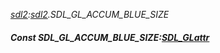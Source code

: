 _[sdl2](../../modules/sdl2/sdl2-module.md):[sdl2](../../modules/sdl2/sdl2-module.md).SDL\_GL\_ACCUM\_BLUE\_SIZE_
##### Const SDL\_GL\_ACCUM\_BLUE\_SIZE:[SDL_GLattr](../../modules/sdl2/sdl2-sdl_glattr.md)

